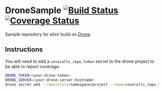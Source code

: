 # DroneSample [![Build Status](https://drone.meltwater.io/api/badges/vorce/drone_sample/status.svg)](https://drone.meltwater.io/vorce/drone_sample) [![Coverage Status](https://coveralls.io/repos/github/vorce/drone_sample/badge.svg?branch=master)](https://coveralls.io/github/vorce/drone_sample?branch=master)

Sample repository for elixir build on [Drone](https://drone.io).

## Instructions

You will need to add a `coveralls_repo_token` secret to the drone project to be able to report coverage:

```bash
DRONE_TOKEN=<your-drone-token>
DRONE_SERVER=<your-drone-server-hostname>
drone secret add --repository=namespace/project --name=coveralls_repo_token --value=<coveralls-repo-token>
```